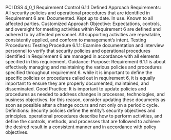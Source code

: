 PCI DSS 4_0_1 Requirement Control 6.1.1 Defined Approach Requirements: All security policies and operational procedures that are identified in Requirement 6 are: Documented. Kept up to date. In use. Known to all affected parties. Customized Approach Objective: Expectations, controls, and oversight for meeting activities within Requirement 6 are defined and adhered to by affected personnel. All supporting activities are repeatable, consistently applied, and conform to management’s intent. Testing Procedures: Testing Procedure 6.1.1: Examine documentation and interview personnel to verify that security policies and operational procedures identified in Requirement 6 are managed in accordance with all elements specified in this requirement. Guidance: Purpose: Requirement 6.1.1 is about effectively managing and maintaining the various policies and procedures specified throughout requirement 6. while it is important to define the specific policies or procedures called out in requirement 6, it is equally important to ensure they are properly documented, maintained, and disseminated. Good Practice: It is important to update policies and procedures as needed to address changes in processes, technologies, and business objectives. for this reason, consider updating these documents as soon as possible after a change occurs and not only on a periodic cycle. Definitions: Security policies define the entity’s security objectives and principles. operational procedures describe how to perform activities, and define the controls, methods, and processes that are followed to achieve the desired result in a consistent manner and in accordance with policy objectives.